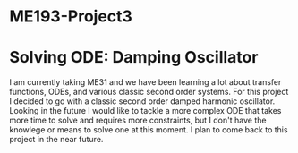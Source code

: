 # ME193-Project3
# Solving ODE: Damping Oscillator 

I am currently taking ME31 and we have been learning a lot about transfer functions, ODEs, and various classic second order systems. For this project I decided to go with a classic second order damped harmonic oscillator. Looking in the future I would like to tackle a more complex ODE that takes more time to solve and requires more constraints, but I don't have the knowlege or means to solve one at this moment. I plan to come back to this project in the near future. 
